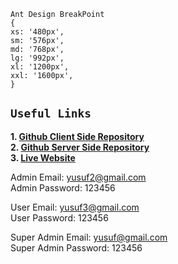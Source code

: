 ```
Ant Design BreakPoint
{
xs: '480px',
sm: '576px',
md: '768px',
lg: '992px',
xl: '1200px',
xxl: '1600px',
}
```

## `Useful Links`

**1. [Github Client Side Repository](https://github.com/yusuf-khan-swd/renovator-frontend)** \
**2. [Github Server Side Repository](https://github.com/yusuf-khan-swd/renovator-backend)** \
**3. [Live Website](https://renovator-frontend.vercel.app)**

Admin Email: yusuf2@gmail.com \
Admin Password: 123456

User Email: yusuf3@gmail.com \
User Password: 123456

Super Admin Email: yusuf@gmail.com \
Super Admin Password: 123456
